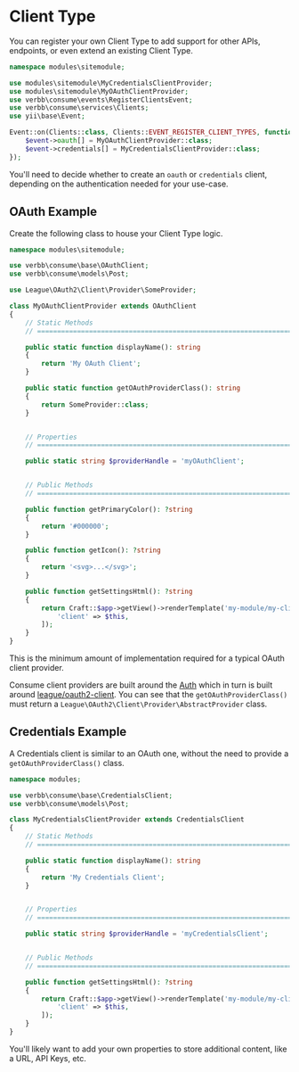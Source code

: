 # Client Type
You can register your own Client Type to add support for other APIs, endpoints, or even extend an existing Client Type.

```php
namespace modules\sitemodule;

use modules\sitemodule\MyCredentialsClientProvider;
use modules\sitemodule\MyOAuthClientProvider;
use verbb\consume\events\RegisterClientsEvent;
use verbb\consume\services\Clients;
use yii\base\Event;

Event::on(Clients::class, Clients::EVENT_REGISTER_CLIENT_TYPES, function(RegisterClientsEvent $event) {
    $event->oauth[] = MyOAuthClientProvider::class;
    $event->credentials[] = MyCredentialsClientProvider::class;
});
```

You'll need to decide whether to create an `oauth` or `credentials` client, depending on the authentication needed for your use-case.

## OAuth Example
Create the following class to house your Client Type logic.

```php
namespace modules\sitemodule;

use verbb\consume\base\OAuthClient;
use verbb\consume\models\Post;

use League\OAuth2\Client\Provider\SomeProvider;

class MyOAuthClientProvider extends OAuthClient
{
    // Static Methods
    // =========================================================================

    public static function displayName(): string
    {
        return 'My OAuth Client';
    }

    public static function getOAuthProviderClass(): string
    {
        return SomeProvider::class;
    }


    // Properties
    // =========================================================================

    public static string $providerHandle = 'myOAuthClient';


    // Public Methods
    // =========================================================================

    public function getPrimaryColor(): ?string
    {
        return '#000000';
    }

    public function getIcon(): ?string
    {
        return '<svg>...</svg>';
    }

    public function getSettingsHtml(): ?string
    {
        return Craft::$app->getView()->renderTemplate('my-module/my-client/settings', [
            'client' => $this,
        ]);
    }
}
```

This is the minimum amount of implementation required for a typical OAuth client provider.

Consume client providers are built around the [Auth](https://github.com/verbb/auth) which in turn is built around [league/oauth2-client](https://github.com/thephpleague/oauth2-client). You can see that the `getOAuthProviderClass()` must return a `League\OAuth2\Client\Provider\AbstractProvider` class.

## Credentials Example
A Credentials client is similar to an OAuth one, without the need to provide a `getOAuthProviderClass()` class.

```php
namespace modules;

use verbb\consume\base\CredentialsClient;
use verbb\consume\models\Post;

class MyCredentialsClientProvider extends CredentialsClient
{
    // Static Methods
    // =========================================================================

    public static function displayName(): string
    {
        return 'My Credentials Client';
    }


    // Properties
    // =========================================================================

    public static string $providerHandle = 'myCredentialsClient';


    // Public Methods
    // =========================================================================

    public function getSettingsHtml(): ?string
    {
        return Craft::$app->getView()->renderTemplate('my-module/my-client/settings', [
            'client' => $this,
        ]);
    }
}
```

You'll likely want to add your own properties to store additional content, like a URL, API Keys, etc.

